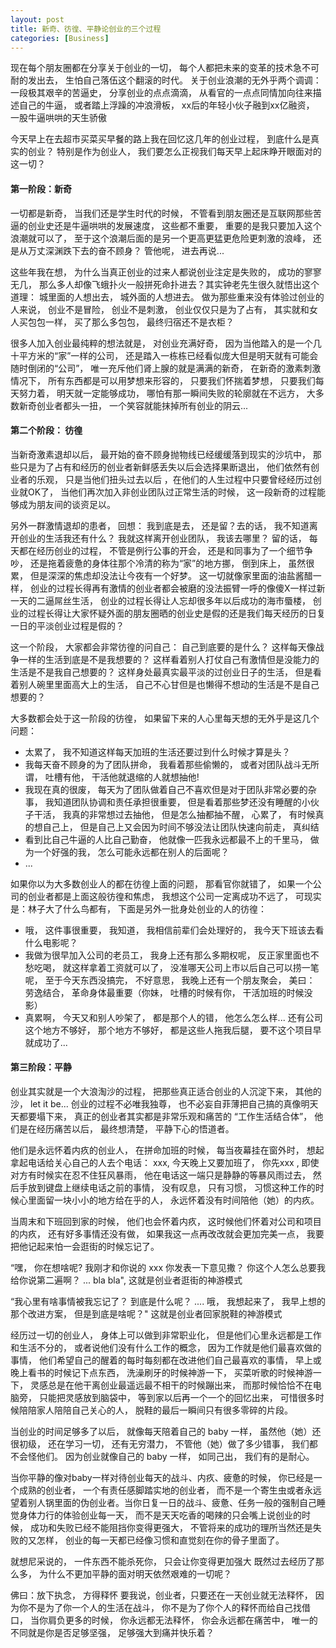 ```yaml
---
layout: post
title: 新奇、彷徨、平静论创业的三个过程
categories: [Business]
---
```


现在每个朋友圈都在分享关于创业的一切， 每个人都把未来的变革的技术急不可耐的发出去， 生怕自己落伍这个翻滚的时代。
关于创业浪潮的无外乎两个调调：一段极其艰辛的苦逼史， 分享创业的点点滴滴， 从看官的一点点同情加向往来描述自己的牛逼， 或者踏上浮躁的冲浪滑板， xx后的年轻小伙子融到xx亿融资， 一股牛逼哄哄的天生骄傲

今天早上在去超市买菜买早餐的路上我在回忆这几年的创业过程， 到底什么是真实的创业？ 特别是作为创业人， 我们要怎么正视我们每天早上起床睁开眼面对的这一切？

#### 第一阶段：新奇
一切都是新奇， 当我们还是学生时代的时候， 不管看到朋友圈还是互联网那些苦逼的创业史还是牛逼哄哄的发展速度， 这些都不重要， 重要的是我只要加入这个浪潮就可以了， 至于这个浪潮后面的是另一个更高更猛更危险更刺激的浪峰， 还是从万丈深渊跌下去的奋不顾身？ 管他呢， 进去再说...

这些年我在想， 为什么当真正创业的过来人都说创业注定是失败的， 成功的寥寥无几， 那么多人却像飞蛾扑火一般拼死命扑进去？其实钟老先生很久就悟出这个道理： 城里面的人想出去， 城外面的人想进去。 做为那些重来没有体验过创业的人来说， 创业不是冒险， 创业不是刺激， 创业仅仅只是为了占有， 其实就和女人买包包一样， 买了那么多包包， 最终归宿还不是衣柜？

很多人加入创业最纯粹的想法就是， 对创业充满好奇， 因为当他踏入的是一个几十平方米的“家”一样的公司， 还是踏入一栋栋已经看似庞大但是明天就有可能会随时倒闭的“公司”， 唯一充斥他们肾上腺的就是满满的新奇， 在新奇的激素刺激情况下， 所有东西都是可以用梦想来形容的， 只要我们怀揣着梦想， 只要我们每天努力着， 明天就一定能够成功， 哪怕有那一瞬间失败的轮廓就在不远方， 大多数新奇创业者都头一扭， 一个笑容就能抹掉所有创业的阴云...

#### 第二个阶段： 彷徨
当新奇激素退却以后， 最开始的奋不顾身抛物线已经缓缓落到现实的沙坑中， 那些只是为了占有和经历的创业者新鲜感丢失以后会选择果断退出， 他们依然有创业者的乐观， 只是当他们扭头过去以后 ，在他们的人生过程中只要曾经经历过创业就OK了， 当他们再次加入非创业团队过正常生活的时候， 这一段新奇的过程能够成为朋友间的谈资足以。

另外一群激情退却的患者， 回想： 我到底是去， 还是留？去的话， 我不知道离开创业的生活我还有什么？ 我就这样离开创业团队， 我该去哪里？ 留的话， 每天都在经历创业的过程， 不管是例行公事的开会， 还是和同事为了一个细节争吵， 还是拖着疲惫的身体往那个冷清的称为“家”的地方挪， 倒到床上， 虽然很累， 但是深深的焦虑却没法让今夜有一个好梦。 这一切就像家里面的油盐酱醋一样， 创业的过程长得再有激情的创业者都会被磨的没法振臂一呼的像傻X一样过新一天的二逼屌丝生活， 创业的过程长得让人忘却很多年以后成功的海市蜃楼， 创业的过程长得让大家怀疑外面的朋友圈晒的创业史是假的还是我们每天经历的日复一日的平淡创业过程是假的？

这一个阶段， 大家都会非常彷徨的问自己： 自己到底要的是什么？ 这样每天像战争一样的生活到底是不是我想要的？ 这样看着别人打仗自己有激情但是没能力的生活是不是我自己想要的？ 这样身处最真实最平淡的过创业日子的生活， 但是看着别人碗里里面高大上的生活， 自己不心甘但是也懒得不想动的生活是不是自己想要的？

大多数都会处于这一阶段的彷徨， 如果留下来的人心里每天想的无外乎是这几个问题：
* 太累了， 我不知道这样每天加班的生活还要过到什么时候才算是头？
* 我每天奋不顾身的为了团队拼命， 我看着那些偷懒的， 或者对团队战斗无所谓， 吐槽有他， 干活他就退缩的人就想抽他!
* 我现在真的很废， 每天为了团队做着自己不喜欢但是对于团队非常必要的杂事， 我知道团队协调和责任承担很重要， 但是看着那些梦还没有睡醒的小伙子干活， 我真的非常想过去抽他， 但是怎么抽都抽不醒， 心累了， 有时候真的想自己上， 但是自己上又会因为时间不够没法让团队快速向前走， 真纠结
* 看到比自己牛逼的人比自己勤奋， 他就像一匹我永远都最不上的千里马， 做为一个好强的我， 怎么可能永远都在别人的后面呢？
* ...

如果你以为大多数创业人的都在彷徨上面的问题， 那看官你就错了， 如果一个公司的创业者都是上面这般彷徨和焦虑， 我想这个公司一定离成功不远了， 可现实是：林子大了什么鸟都有， 下面是另外一批身处创业的人的彷徨：
* 哦， 这件事很重要， 我知道， 我相信前辈们会处理好的， 我今天下班该去看什么电影呢？
* 我做为很早加入公司的老员工， 我身上还有那么多期权呢， 反正家里面也不愁吃喝， 就这样拿着工资就可以了， 没准哪天公司上市以后自己可以捞一笔呢， 至于今天东西没搞完， 不好意思， 我晚上还有一个朋友聚会， 美曰： 劳逸结合， 革命身体最重要（你妹， 吐槽的时候有你， 干活加班的时候没影）
* 真累啊， 今天又和别人吵架了， 都是那个人的错， 他怎么怎么样...  还有公司这个地方不够好， 那个地方不够好， 都是这些人拖我后腿， 要不这个项目早就成功了...

#### 第三阶段：平静
创业其实就是一个大浪淘沙的过程， 把那些真正适合创业的人沉淀下来， 其他的沙， let it be...
创业的过程不必唯我独尊， 也不必妄自菲薄把自己搞的真像明天天都要塌下来， 真正的创业者其实都是非常乐观和痛苦的 “工作生活结合体”， 他们是在经历痛苦以后， 最终想清楚， 平静下心的悟道者。

他们是永远怀着内疚的创业人， 在拼命加班的时候， 每当夜幕挂在窗外时， 想起拿起电话给关心自己的人去个电话： xxx, 今天晚上又要加班了， 你先xxx  , 即使对方有时候实在忍不住狂风暴雨， 他在电话这一端只是静静的等暴风雨过去， 然后手放到键盘上继续电话之前的事情， 没有叹息， 只有习惯， 习惯这种工作的时候心里面留一块小小的地方给在乎的人， 永远怀着没有时间陪他（她）的内疚。

当周末和下班回到家的时候， 他们也会怀着内疚， 这时候他们怀着对公司和项目的内疚， 还有好多事情还没有做， 如果我这一点再改改就会更加完美一点， 我要把他记起来怕一会逛街的时候忘记了。

“嘿， 你在想啥呢? 我刚才和你说的 xxx 你发表一下意见撒？ 你这个人怎么总要我给你说第二遍啊？ ... bla bla", 这就是创业者逛街的神游模式

“我心里有啥事情被我忘记了？ 到底是什么呢？ .... 哦， 我想起来了， 我早上想的那个改进方案， 但是到底是啥呢？"
这就是创业者回家脱鞋的神游模式

经历过一切的创业人， 身体上可以做到非常职业化， 但是他们心里永远都是工作和生活不分的， 或者说他们没有什么工作的概念， 因为工作就是他们最喜欢做的事情， 他们希望自己的醒着的每时每刻都在改进他们自己最喜欢的事情， 早上或晚上看书的时候记下点东西， 洗澡刷牙的时候神游一下， 买菜听歌的时候神游一下， 灵感总是在他干离创业最遥远最不相干的时候蹦出来， 而那时候恰恰不在电脑旁， 只能把灵感放到脑袋中， 等到家以后再一个一个的回忆出来， 可惜很多时候陪陪家人陪陪自己关心的人， 脱鞋的最后一瞬间只有很多零碎的片段。

当创业的时间足够多了以后， 就像每天陪着自己的 baby 一样， 虽然他（她）还很初级， 还在学习一切， 还有无穷潜力， 不管他（她）做了多少错事， 我们都不会怪他们。 因为创业就像自己的 baby 一样， 如同己出， 我们有的是耐心。

当你平静的像对baby一样对待创业每天的战斗、内疚、疲惫的时候， 你已经是一个成熟的创业者， 一个有责任感脚踏实地的创业者， 而不是一个寄生虫或者永远望着别人锅里面的伪创业者。当你日复一日的战斗、疲惫、任务一般的强制自己睡觉身体力行的体验创业每一天， 而不是天天吃香的喝辣的只会嘴上说创业的时候， 成功和失败已经不能阻挡你变得更强大， 不管将来的成功的理所当然还是失败的又怎样， 创业的每一天都已经像习惯和直觉刻在你的骨子里面了。

就想尼采说的， 一件东西不能杀死你， 只会让你变得更加强大
既然过去经历了那么多， 为什么不更加平静的面对明天依然艰难的一切呢？

佛曰：放下执念， 方得释怀
要我说，创业者，只要还在一天创业就无法释怀， 因为你不是为了你一个人的生活在战斗， 你不是为了你个人的释怀而给自己找借口， 当你肩负更多的时候， 你永远都无法释怀， 你会永远都在痛苦中， 唯一的不同就是你是否足够坚强， 足够强大到痛并快乐着？
